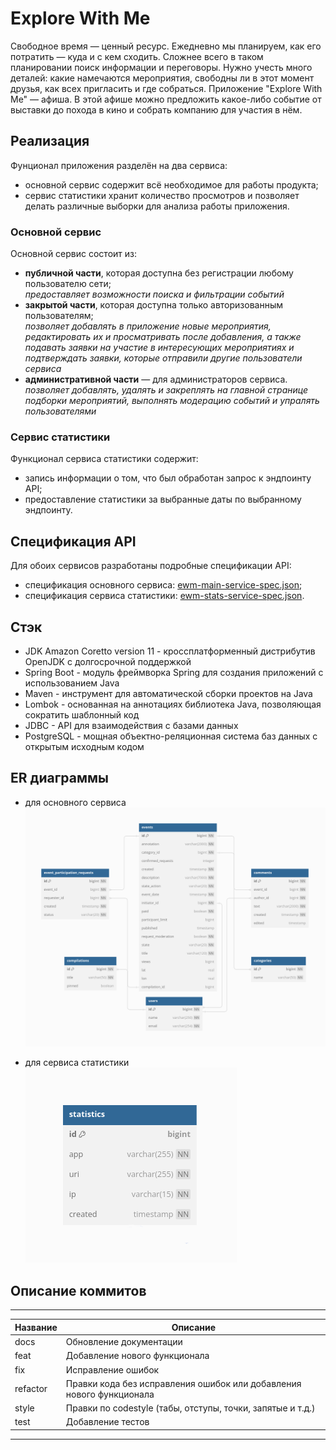 # Explore With Me
Свободное время — ценный ресурс. Ежедневно мы планируем, как его потратить — куда и с кем сходить. Сложнее всего в таком планировании поиск информации и переговоры. Нужно учесть много деталей: какие намечаются мероприятия, свободны ли в этот момент друзья, как всех пригласить и где собраться.
Приложение "Explore With Me" — афиша. В этой афише можно предложить какое-либо событие от выставки до похода в кино и собрать компанию для участия в нём.
## Реализация
Фунционал приложения разделён на два сервиса:
* основной сервис содержит всё необходимое для работы продукта;
* сервис статистики хранит количество просмотров и позволяет делать различные выборки для анализа работы приложения.

### Основной сервис
Основной сервис состоит из:
* **публичной части**, которая доступна без регистрации любому пользователю сети;<br>
 *предоставляет возможности поиска и фильтрации событий*
* **закрытой части**, которая доступна только авторизованным пользователям; <br>
*позволяет добавлять в приложение новые мероприятия, редактировать их и просматривать после добавления, а также подавать заявки на участие в интересующих мероприятиях и подтверждать заявки, которые отправили другие пользователи сервиса*
* **административной части** — для администраторов сервиса. <br> 
*позволяет добавлять, удалять и закреплять на главной странице подборки мероприятий, выполнять модерацию событий и упралять пользователями*

### Сервис статистики

Функционал сервиса статистики содержит:
* запись информации о том, что был обработан запрос к эндпоинту API;
* предоставление статистики за выбранные даты по выбранному эндпоинту.

## Спецификация API
Для обоих сервисов разработаны подробные спецификации API:
* спецификация основного сервиса: <a href="ewm-main-service-spec.json">ewm-main-service-spec.json</a>;
* спецификация сервиса статистики: <a href="ewm-stats-service-spec.json">ewm-stats-service-spec.json</a>.

## Стэк
* JDK Amazon Coretto version 11 - кроссплатформенный дистрибутив OpenJDK с долгосрочной поддержкой
* Spring Boot - модуль фреймворка Spring для создания приложений с использованием Java
* Maven - инструмент для автоматической сборки проектов на Java
* Lombok - основанная на аннотациях библиотека Java, позволяющая сократить шаблонный код
* JDBC - API для взаимодействия с базами данных
* PostgreSQL - мощная объектно-реляционная система баз данных с открытым исходным кодом

## ER диаграммы

*  для основного сервиса <br>
![](ewm-service/src/main/resources/main-service-erd.png)

* для сервиса статистики <br>
![](stat-service/server/src/main/resources/stat-server-erd.png)

## Описание коммитов
----------------------------------------------------------------------------------
| Название | Описание                                                            | 
|----------|---------------------------------------------------------------------|
| docs     | Обновление документации                                             |
| feat     | Добавление нового функционала                                       | 
| fix      | Исправление ошибок                                                  |
| refactor | Правки кода без исправления ошибок или добавления нового функционала|
| style    | Правки по codestyle (табы, отступы, точки, запятые и т.д.)          |
| test     | Добавление тестов                                                   |
----------------------------------------------------------------------------------
